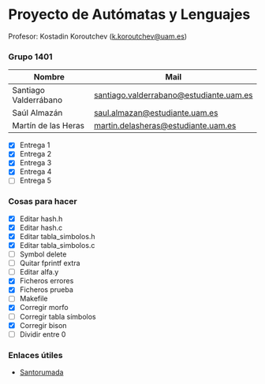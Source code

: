 # Proyecto de Autómatas y Lenguajes

Profesor: Kostadin Koroutchev (k.koroutchev@uam.es)

### Grupo 1401

Nombre | Mail
------------------------------ | ------------------------------
Santiago Valderrábano | santiago.valderrabano@estudiante.uam.es
Saúl Almazán | saul.almazan@estudiante.uam.es
Martín de las Heras | martin.delasheras@estudiante.uam.es

- [x] Entrega 1
- [x] Entrega 2
- [x] Entrega 3
- [x] Entrega 4
- [ ] Entrega 5

### Cosas para hacer

- [x] Editar hash.h
- [x] Editar hash.c
- [x] Editar tabla_simbolos.h
- [x] Editar tabla_simbolos.c
- [ ] Symbol delete
- [ ] Quitar fprintf extra
- [ ] Editar alfa.y
- [x] Ficheros errores
- [x] Ficheros prueba
- [ ] Makefile
- [x] Corregir morfo
- [ ] Corregir tabla símbolos
- [x] Corregir bison
- [ ] Dividir entre 0

### Enlaces útiles

- <a href="https://github.com/AlejandroSantorum/PAUTLEN_Assignments" target="_blank">Santorumada</a>
